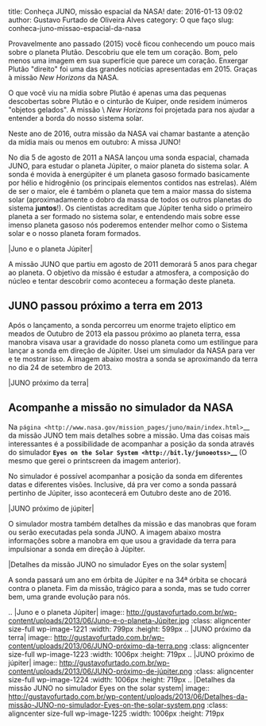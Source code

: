 title: Conheça JUNO, missão espacial da NASA!
date: 2016-01-13 09:02
author: Gustavo Furtado de Oliveira Alves
category: O que faço
slug: conheca-juno-missao-espacial-da-nasa

Provavelmente ano passado (2015) você ficou conhecendo um pouco mais
sobre o planeta Plutão. Descobriu que ele tem um coração. Bom, pelo
menos uma imagem em sua superfície que parece um coração. Enxergar
Plutão "direito" foi uma das grandes notícias apresentadas em 2015.
Graças à missão *New Horizons* da NASA.

O que você viu na mídia sobre Plutão é apenas uma das pequenas
descobertas sobre Plutão e o cinturão de Kuiper, onde residem inúmeros
"objetos gelados". A missão \ *New Horizons* foi projetada para nos
ajudar a entender a borda do nosso sistema solar.

Neste ano de 2016, outra missão da NASA vai chamar bastante a atenção da
mídia mais ou menos em outubro: A missa JUNO!

No dia 5 de agosto de 2011 a NASA lançou uma sonda espacial, chamada
JUNO, para estudar o planeta Júpiter, o maior planeta do sistema solar.
A sonda é movida à energúpiter é um planeta gasoso formado basicamente
por hélio e hidrogênio (os principais elementos contidos nas estrelas).
Além de ser o maior, ele é também o planeta que tem a maior massa do
sistema solar (aproximadamente o dobro da massa de todos os outros
planetas do sistema **juntos**!). Os cientistas acreditam que Júpiter
tenha sido o primeiro planeta a ser formado no sistema solar, e
entendendo mais sobre esse imenso planeta gasoso nós poderemos entender
melhor como o Sistema solar e o nosso planeta foram formados.

|Juno e o planeta Júpiter|

A missão JUNO que partiu em agosto de 2011 demorará 5 anos para chegar
ao planeta. O objetivo da missão é estudar a atmosfera, a composição do
núcleo e tentar descobrir como aconteceu a formação deste planeta.

JUNO passou próximo a terra em 2013
-----------------------------------

Após o lançamento, a sonda percorreu um enorme trajeto elíptico em
meados de Outubro de 2013 ela passou próximo ao planeta terra, essa
manobra visava usar a gravidade do nosso planeta como um estilingue para
lançar a sonda em direção de Júpiter. Usei um simulador da NASA para ver
e te mostrar isso. A imagem abaixo mostra a sonda se aproximando da
terra no dia 24 de setembro de 2013.

|JUNO próximo da terra|

Acompanhe a missão no simulador da NASA
---------------------------------------

Na `página <http://www.nasa.gov/mission_pages/juno/main/index.html>`__
da missão JUNO tem mais detalhes sobre a missão. Uma das coisas mais
interessantes é a possibilidade de acompanhar a posição da sonda através
do simulador **`Eyes on the Solar
System <http://bit.ly/junoeotss>`__** (O mesmo que gerei o printscreen
da imagem anterior).

No simulador é possível acompanhar a posição da sonda em diferentes
datas e diferentes visões. Inclusive, dá pra ver como a sonda passará
pertinho de Júpiter, isso acontecerá em Outubro deste ano de 2016.

|JUNO próximo de júpiter|

O simulador mostra também detalhes da missão e das manobras que foram ou
serão executadas pela sonda JUNO. A imagem abaixo mostra informações
sobre a manobra em que usou a gravidade da terra para impulsionar a
sonda em direção à Júpiter.

|Detalhes da missão JUNO no simulador Eyes on the solar system|

A sonda passará um ano em órbita de Júpiter e na 34ª órbita se chocará
contra o planeta. Fim da missão, trágico para a sonda, mas se tudo
correr bem, uma grande evolução para nós.

.. |Juno e o planeta Júpiter| image:: http://gustavofurtado.com.br/wp-content/uploads/2013/06/Juno-e-o-planeta-Júpiter.jpg
   :class: aligncenter size-full wp-image-1221
   :width: 799px
   :height: 599px
.. |JUNO próximo da terra| image:: http://gustavofurtado.com.br/wp-content/uploads/2013/06/JUNO-próximo-da-terra.png
   :class: aligncenter size-full wp-image-1223
   :width: 1006px
   :height: 719px
.. |JUNO próximo de júpiter| image:: http://gustavofurtado.com.br/wp-content/uploads/2013/06/JUNO-próximo-de-júpiter.png
   :class: aligncenter size-full wp-image-1224
   :width: 1006px
   :height: 719px
.. |Detalhes da missão JUNO no simulador Eyes on the solar system| image:: http://gustavofurtado.com.br/wp-content/uploads/2013/06/Detalhes-da-missão-JUNO-no-simulador-Eyes-on-the-solar-system.png
   :class: aligncenter size-full wp-image-1225
   :width: 1006px
   :height: 719px
